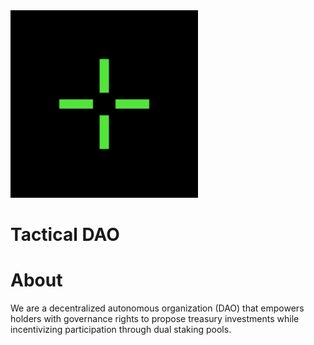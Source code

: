 <img src="/assets/tactical.png" width="300" alt="Tactical DAO Banner">

# Tactical DAO
# About
We are a decentralized autonomous organization (DAO) that empowers holders with governance rights to propose treasury investments while incentivizing participation through dual staking pools.
